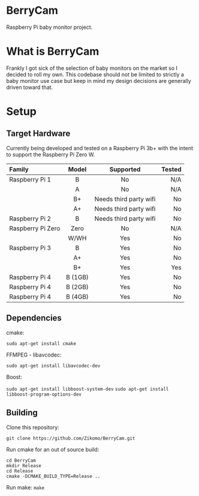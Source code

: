 # BerryCam
Raspberry Pi baby monitor project. 

# What is BerryCam
Frankly I got sick of the selection of baby monitors on the market so I decided to roll my own. This codebase should 
not be limited to strictly a baby monitor use case but keep in mind my design decisions are generally driven toward 
that. 

# Setup
## Target Hardware
Currently being developed and tested on a Raspberry Pi 3b+ with the intent to support the Raspberry Pi Zero W.

|Family|Model|Supported|Tested
|:---|:---:|:---:|---:|
| Raspberry Pi 1  | B   | No | N/A
|   | A   | No | N/A |
|   | B+  | Needs third party wifi | No
|   | A+  | Needs third party wifi | No
| Raspberry Pi 2 | B | Needs third party wifi | No 
| Raspberry Pi Zero  | Zero | No | N/A
|   | W/WH | Yes | No
| Raspberry Pi 3 | B | Yes | No 
|   | A+ | Yes | No
|   | B+ | Yes | Yes
| Raspberry Pi 4 | B (1GB) | Yes | No
| Raspberry Pi 4 | B (2GB) | Yes | No
| Raspberry Pi 4 | B (4GB) | Yes | No
 
## Dependencies
cmake:

`sudo apt-get install cmake`

FFMPEG - libavcodec:

`sudo apt-get install libavcodec-dev`

Boost: 

`sudo apt-get install libboost-system-dev`
`sudo apt-get install libboost-program-options-dev`


## Building
Clone this repository:

`git clone https://github.com/Zikomo/BerryCam.git`
 
Run cmake for an out of source build:
```
cd BerryCam
mkdir Release
cd Release
cmake -DCMAKE_BUILD_TYPE=Release ..
```
Run make:
`make`




